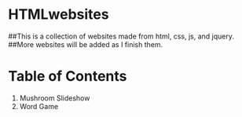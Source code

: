 # HTMLwebsites

##This is a collection of websites made from html, css, js, and jquery.
##More websites will be added as I finish them.

# Table of Contents

1. Mushroom Slideshow
2. Word Game
